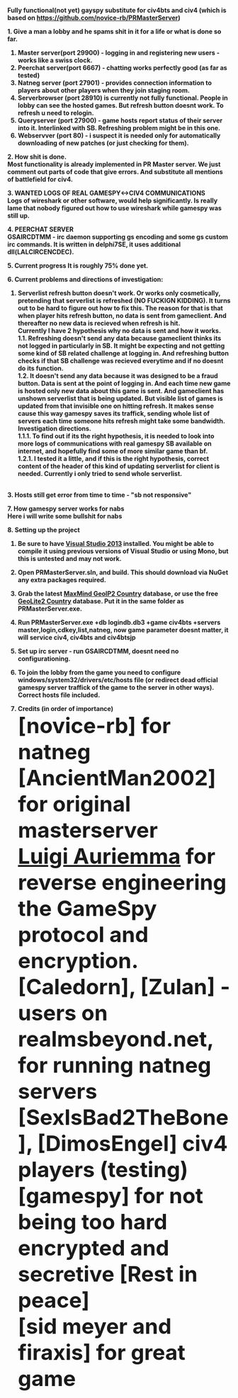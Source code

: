 <strong>Fully functional(not yet) gayspy substitute for civ4bts and civ4 (which is based on https://github.com/novice-rb/PRMasterServer)


<strong>1. Give a man a lobby and he spams shit in it for a life or what is done so far.</strong><br>

1. Master server(port 29900) - logging in and registering new users - works like a swiss clock.
2. Peerchat server(port 6667) - chatting works perfectly good (as far as tested) 
3. Natneg server (port 27901) - provides connection information to players about other players when they join staging room.
4. Serverbrowser (port 28910) is currently not fully functional. People in lobby can see the hosted games. But refresh button doesnt work. To refresh u need to relogin.
5. Queryserver (port 27900) - game hosts report status of their server into it. Interlinked with SB. Refreshing problem might be in this one.
6. Webservver (port 80) - i suspect it is needed only for automatically downloading of new patches (or just checking for them). 


<strong>2. How shit is done.</strong><br>
Most functionality is already implemented in PR Master server. We just comment out parts of code that give errors. And substitute all mentions of battlefield for civ4.

<strong>3. WANTED LOGS OF REAL GAMESPY<->CIV4 COMMUNICATIONS</strong><br>
Logs of wireshark or other software, would help significantly. Is really lame that nobody figured out how to use wireshark while gamespy was still up.


<strong>4. PEERCHAT SERVER</strong><br>
GSAIRCDTMM - irc daemon supporting gs encoding and some gs custom irc commands.  It is written in delphi7SE, it uses additional dll(LALCIRCENCDEC).


<strong>
5. Current progress</strong>
It is roughly 75% done yet.<br>


<strong>6. Current problems and directions of investigation:<br></strong>
1. Serverlist refresh button doesn't work. Or works only cosmetically, pretending that serverlist is refreshed (NO FUCKIGN KIDDING).
It turns out to be hard to figure out how to fix this. The reason for that is that when player hits refresh button, no data is sent from gameclient. And thereafter no new data is recieved when refresh is hit.<br>
Currently I have 2 hypothesis why no data is sent and how it works.<br>
1.1. Refreshing doesn't send any data because gameclient thinks its not logged in particularly in SB. It might be expecting and not getting some kind of SB related challenge at logging in. And refreshing button checks if that SB challenge was recieved everytime and if no doesnt do its function.<br>
1.2. It doesn't send any data because it was designed to be a fraud button. Data is sent at the point of logging in. And each time new game is hosted only new data about this game is sent. And gameclient has unshown serverlist that is being updated. But visible list of games is updated from that invisible one on hitting refresh. It makes sense cause this way gamespy saves its traffick, sending whole list of servers each time someone hits refresh might take some bandwidth.<br>
Investigation directions.<br>
1.1.1. To find out if its the right hypothesis, it is needed to look into more logs of communications with real gamespy SB available on internet, and hopefully find some of more similar game than bf.<br>
1.2.1. I tested it a little, and if this is the right hypothesis, correct content of the header of this kind of updating serverlist for client is needed. Currently i only tried to send whole serverlist.<br>
<br>
3. Hosts still get error from time to time - "sb not responsive"<br>

<strong>7. How gamespy server works for nabs</strong>
<br>
Here i will write some bullshit for nabs


<strong>8. Setting up the project</strong><br>

1. Be sure to have [Visual Studio 2013](http://www.microsoft.com/en-us/download/details.aspx?id=40787) installed.  You might be able to compile it using previous versions of Visual Studio or using Mono, but this is untested and may not work.

2. Open **PRMasterServer.sln**, and build. This should download via NuGet any extra packages required.

3. Grab the latest [MaxMind GeoIP2 Country](https://www.maxmind.com/en/country) database, or use the free [GeoLite2 Country](http://dev.maxmind.com/geoip/geoip2/geolite2/) database. Put it in the same folder as **PRMasterServer.exe**.

5. Run **PRMasterServer.exe +db logindb.db3 +game civ4bts +servers master,login,cdkey,list,natneg**, now game parameter doesnt matter, it will service civ4, civ4bts and civ4btsjp

6. Set up irc server - run GSAIRCDTMM, doesnt need no configurationing.

7. To join the lobby from the game you need to configure windows/system32/drivers/etc/hosts file (or redirect dead official gamespy server traffick of the game to the server in other ways). Correct hosts file included.


9. Credits (in order of importance)
<br><font size=14><strong>[novice-rb]</strong> for natneg
<br><font size=14><strong>[AncientMan2002]</strong> for original masterserver
<br><font size=14><strong>[Luigi Auriemma](http://aluigi.org) </strong> for reverse engineering the GameSpy protocol and encryption.
<br><font size=14><strong>[Caledorn], [Zulan] </strong> - users on realmsbeyond.net, for running natneg servers
<br><font size=14><strong>[SexIsBad2TheBone], [DimosEngel]</strong> civ4 players (testing)
<br><font size=14><strong>[gamespy] </strong> for not being too hard encrypted and secretive [Rest in peace]
<br><font size=14><strong>[sid meyer and firaxis] </strong> for great game
